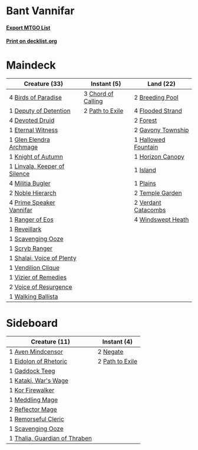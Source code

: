 # Bant Vannifar

#### [Export MTGO List](../collection/Bant%20Vannifar/Bant%20Vannifar.txt)
#### [Print on decklist.org](http://decklist.org/?deckmain=4%09Birds%20of%20Paradise%0A2%09Breeding%20Pool%0A3%09Chord%20of%20Calling%0A1%09Deputy%20of%20Detention%0A4%09Devoted%20Druid%0A1%09Eternal%20Witness%0A4%09Flooded%20Strand%0A2%09Forest%0A2%09Gavony%20Township%0A1%09Glen%20Elendra%20Archmage%0A1%09Hallowed%20Fountain%0A1%09Horizon%20Canopy%0A1%09Island%0A1%09Knight%20of%20Autumn%0A1%09Linvala,%20Keeper%20of%20Silence%0A4%09Militia%20Bugler%0A2%09Noble%20Hierarch%0A2%09Path%20to%20Exile%0A1%09Plains%0A4%09Prime%20Speaker%20Vannifar%0A1%09Ranger%20of%20Eos%0A1%09Reveillark%0A1%09Scavenging%20Ooze%0A1%09Scryb%20Ranger%0A1%09Shalai,%20Voice%20of%20Plenty%0A2%09Temple%20Garden%0A1%09Vendilion%20Clique%0A2%09Verdant%20Catacombs%0A1%09Vizier%20of%20Remedies%0A2%09Voice%20of%20Resurgence%0A1%09Walking%20Ballista%0A4%09Windswept%20Heath&deckside=1%09Aven%20Mindcensor%0A1%09Eidolon%20of%20Rhetoric%0A1%09Gaddock%20Teeg%0A1%09Kataki,%20War's%20Wage%0A1%09Kor%20Firewalker%0A1%09Meddling%20Mage%0A2%09Negate%0A2%09Path%20to%20Exile%0A2%09Reflector%20Mage%0A1%09Remorseful%20Cleric%0A1%09Scavenging%20Ooze%0A1%09Thalia,%20Guardian%20of%20Thraben)
# Maindeck

|                                             Creature (33)                                             |                                         Instant (5)                                         |                                          Land (22)                                           |
|-------------------------------------------------------------------------------------------------------|---------------------------------------------------------------------------------------------|----------------------------------------------------------------------------------------------|
|4 [Birds of Paradise](http://gatherer.wizards.com/Pages/Card/Details.aspx?multiverseid=129906)         |3 [Chord of Calling](http://gatherer.wizards.com/Pages/Card/Details.aspx?multiverseid=383209)|2 [Breeding Pool](http://gatherer.wizards.com/Pages/Card/Details.aspx?multiverseid=97088)     |
|1 [Deputy of Detention](http://gatherer.wizards.com/Pages/Card/Details.aspx?multiverseid=457309)       |2 [Path to Exile](http://gatherer.wizards.com/Pages/Card/Details.aspx?multiverseid=220511)   |4 [Flooded Strand](http://gatherer.wizards.com/Pages/Card/Details.aspx?multiverseid=405098)   |
|4 [Devoted Druid](http://gatherer.wizards.com/Pages/Card/Details.aspx?multiverseid=135500)             |                                                                                             |2 [Forest](http://gatherer.wizards.com/Pages/Card/Details.aspx?multiverseid=439860)           |
|1 [Eternal Witness](http://gatherer.wizards.com/Pages/Card/Details.aspx?multiverseid=51628)            |                                                                                             |2 [Gavony Township](http://gatherer.wizards.com/Pages/Card/Details.aspx?multiverseid=233242)  |
|1 [Glen Elendra Archmage](http://gatherer.wizards.com/Pages/Card/Details.aspx?multiverseid=157977)     |                                                                                             |1 [Hallowed Fountain](http://gatherer.wizards.com/Pages/Card/Details.aspx?multiverseid=97071) |
|1 [Knight of Autumn](http://gatherer.wizards.com/Pages/Card/Details.aspx?multiverseid=452933)          |                                                                                             |1 [Horizon Canopy](http://gatherer.wizards.com/Pages/Card/Details.aspx?multiverseid=409571)   |
|1 [Linvala, Keeper of Silence](http://gatherer.wizards.com/Pages/Card/Details.aspx?multiverseid=425838)|                                                                                             |1 [Island](http://gatherer.wizards.com/Pages/Card/Details.aspx?multiverseid=439857)           |
|4 [Militia Bugler](http://gatherer.wizards.com/Pages/Card/Details.aspx?multiverseid=447165)            |                                                                                             |1 [Plains](http://gatherer.wizards.com/Pages/Card/Details.aspx?multiverseid=439856)           |
|2 [Noble Hierarch](http://gatherer.wizards.com/Pages/Card/Details.aspx?multiverseid=179434)            |                                                                                             |2 [Temple Garden](http://gatherer.wizards.com/Pages/Card/Details.aspx?multiverseid=405112)    |
|4 [Prime Speaker Vannifar](http://gatherer.wizards.com/Pages/Card/Details.aspx?multiverseid=457339)    |                                                                                             |2 [Verdant Catacombs](http://gatherer.wizards.com/Pages/Card/Details.aspx?multiverseid=405113)|
|1 [Ranger of Eos](http://gatherer.wizards.com/Pages/Card/Details.aspx?multiverseid=174823)             |                                                                                             |4 [Windswept Heath](http://gatherer.wizards.com/Pages/Card/Details.aspx?multiverseid=405115)  |
|1 [Reveillark](http://gatherer.wizards.com/Pages/Card/Details.aspx?multiverseid=420691)                |                                                                                             |                                                                                              |
|1 [Scavenging Ooze](http://gatherer.wizards.com/Pages/Card/Details.aspx?multiverseid=420783)           |                                                                                             |                                                                                              |
|1 [Scryb Ranger](http://gatherer.wizards.com/Pages/Card/Details.aspx?multiverseid=118924)              |                                                                                             |                                                                                              |
|1 [Shalai, Voice of Plenty](http://gatherer.wizards.com/Pages/Card/Details.aspx?multiverseid=442923)   |                                                                                             |                                                                                              |
|1 [Vendilion Clique](http://gatherer.wizards.com/Pages/Card/Details.aspx?multiverseid=442065)          |                                                                                             |                                                                                              |
|1 [Vizier of Remedies](http://gatherer.wizards.com/Pages/Card/Details.aspx?multiverseid=426740)        |                                                                                             |                                                                                              |
|2 [Voice of Resurgence](http://gatherer.wizards.com/Pages/Card/Details.aspx?multiverseid=368951)       |                                                                                             |                                                                                              |
|1 [Walking Ballista](http://gatherer.wizards.com/Pages/Card/Details.aspx?multiverseid=423848)          |                                                                                             |                                                                                              |


# Sideboard

|                                             Creature (11)                                              |                                       Instant (4)                                        |
|--------------------------------------------------------------------------------------------------------|------------------------------------------------------------------------------------------|
|1 [Aven Mindcensor](http://gatherer.wizards.com/Pages/Card/Details.aspx?multiverseid=426707)            |2 [Negate](http://gatherer.wizards.com/Pages/Card/Details.aspx?multiverseid=423707)       |
|1 [Eidolon of Rhetoric](http://gatherer.wizards.com/Pages/Card/Details.aspx?multiverseid=380409)        |2 [Path to Exile](http://gatherer.wizards.com/Pages/Card/Details.aspx?multiverseid=220511)|
|1 [Gaddock Teeg](http://gatherer.wizards.com/Pages/Card/Details.aspx?multiverseid=140188)               |                                                                                          |
|1 [Kataki, War's Wage](http://gatherer.wizards.com/Pages/Card/Details.aspx?multiverseid=382190)         |                                                                                          |
|1 [Kor Firewalker](http://gatherer.wizards.com/Pages/Card/Details.aspx?multiverseid=442010)             |                                                                                          |
|1 [Meddling Mage](http://gatherer.wizards.com/Pages/Card/Details.aspx?multiverseid=179547)              |                                                                                          |
|2 [Reflector Mage](http://gatherer.wizards.com/Pages/Card/Details.aspx?multiverseid=407667)             |                                                                                          |
|1 [Remorseful Cleric](http://gatherer.wizards.com/Pages/Card/Details.aspx?multiverseid=447169)          |                                                                                          |
|1 [Scavenging Ooze](http://gatherer.wizards.com/Pages/Card/Details.aspx?multiverseid=420783)            |                                                                                          |
|1 [Thalia, Guardian of Thraben](http://gatherer.wizards.com/Pages/Card/Details.aspx?multiverseid=442025)|                                                                                          |

